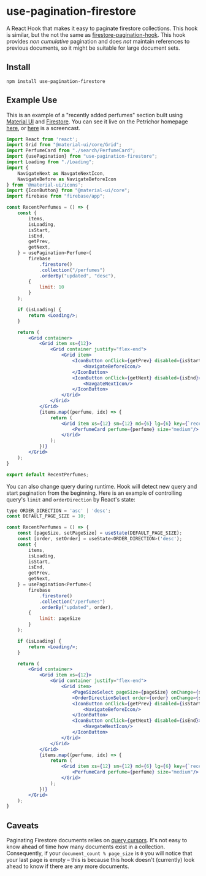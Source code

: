# use-pagination-firestore

A React Hook that makes it easy to paginate firestore collections.
This hook is similar, but the not the same as
[firestore-pagination-hook](https://github.com/bmcmahen/firestore-pagination-hook). This hook
provides _non cumulative_ pagination and does _not_ maintain references to previous
documents, so it might be suitable for large document sets.

## Install

```
npm install use-pagination-firestore
```

## Example Use

This is an example of a "recently added perfumes" section built using [Material UI](https://material-ui.com/)
and [Firestore](https://firebase.google.com/docs/firestore/). You can see it live on the Petrichor homepage [here](https://petrichor.se/), or
[here](https://imgur.com/a/nUrgzaO) is a screencast.

```jsx
import React from 'react';
import Grid from "@material-ui/core/Grid";
import PerfumeCard from "./search/PerfumeCard";
import {usePagination} from "use-pagination-firestore";
import Loading from "./Loading";
import {
    NavigateNext as NavgateNextIcon,
    NavigateBefore as NavigateBeforeIcon
} from '@material-ui/icons';
import {IconButton} from "@material-ui/core";
import firebase from "firebase/app";

const RecentPerfumes = () => {
    const {
        items,
        isLoading,
        isStart,
        isEnd,
        getPrev,
        getNext,
    } = usePagination<Perfume>(
        firebase
            .firestore()
            .collection("/perfumes")
            .orderBy("updated", "desc"),
        {
            limit: 10
        }
    );

    if (isLoading) {
        return <Loading/>;
    }

    return (
        <Grid container>
            <Grid item xs={12}>
                <Grid container justify="flex-end">
                    <Grid item>
                        <IconButton onClick={getPrev} disabled={isStart}>
                            <NavigateBeforeIcon/>
                        </IconButton>
                        <IconButton onClick={getNext} disabled={isEnd}>
                            <NavgateNextIcon/>
                        </IconButton>
                    </Grid>
                </Grid>
            </Grid>
            {items.map((perfume, idx) => {
                return (
                    <Grid item xs={12} sm={12} md={6} lg={6} key={`recent-perfume-${idx}`}>
                        <PerfumeCard perfume={perfume} size="medium"/>
                    </Grid>
                );
            })}
        </Grid>
    );
}

export default RecentPerfumes;
```

You can also change query during runtime. Hook will detect new query and start pagination from the beginning.
Here is an example of controlling query's `limit` and `orderDirection` by React's state:

```jsx
type ORDER_DIRECTION = 'asc' | 'desc';
const DEFAULT_PAGE_SIZE = 10;

const RecentPerfumes = () => {
    const [pageSize, setPageSize] = useState(DEFAULT_PAGE_SIZE);
    const [order, setOrder] = useState<ORDER_DIRECTION>('desc');
    const {
        items,
        isLoading,
        isStart,
        isEnd,
        getPrev,
        getNext,
    } = usePagination<Perfume>(
        firebase
            .firestore()
            .collection("/perfumes")
            .orderBy("updated", order),
        {
            limit: pageSize
        }
    );

    if (isLoading) {
        return <Loading/>;
    }

    return (
        <Grid container>
            <Grid item xs={12}>
                <Grid container justify="flex-end">
                    <Grid item>
                        <PageSizeSelect pageSize={pageSize} onChange={setPageSize} />
                        <OrderDirectionSelect order={order} onChange={setOrder} />
                        <IconButton onClick={getPrev} disabled={isStart}>
                            <NavigateBeforeIcon/>
                        </IconButton>
                        <IconButton onClick={getNext} disabled={isEnd}>
                            <NavgateNextIcon/>
                        </IconButton>
                    </Grid>
                </Grid>
            </Grid>
            {items.map((perfume, idx) => {
                return (
                    <Grid item xs={12} sm={12} md={6} lg={6} key={`recent-perfume-${idx}`}>
                        <PerfumeCard perfume={perfume} size="medium"/>
                    </Grid>
                );
            })}
        </Grid>
    );
}
```
## Caveats

Paginating Firestore documents relies on [query cursors](https://firebase.google.com/docs/firestore/query-data/query-cursors). It's not easy to know
ahead of time how many documents exist in a collection. Consequently, if your `document_count % page_size` is `0` you will notice that your last page
is empty – this is because this hook doesn't (currently) look ahead to know if there are any more documents. 